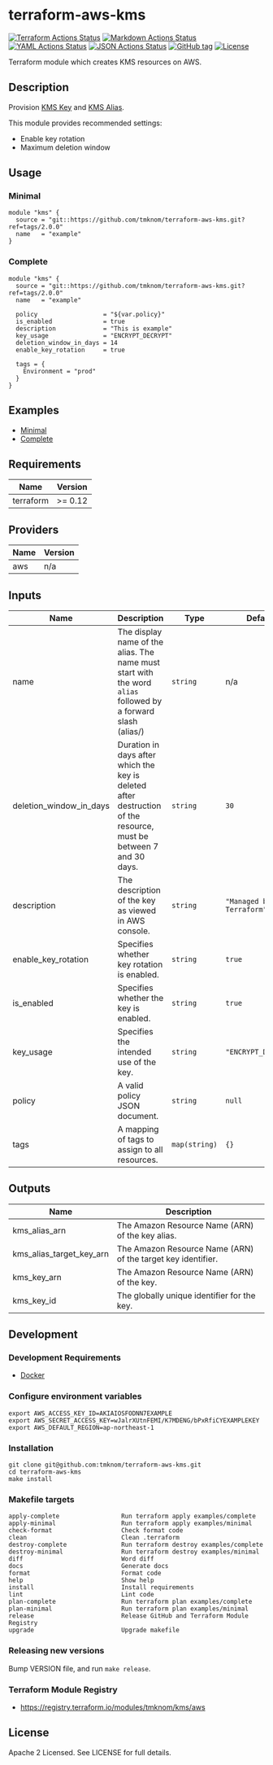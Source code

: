 # terraform-aws-kms

[![Terraform Actions Status](https://github.com/tmknom/terraform-aws-kms/workflows/Terraform/badge.svg)](https://github.com/tmknom/terraform-aws-kms/actions?query=workflow%3ATerraform)
[![Markdown Actions Status](https://github.com/tmknom/terraform-aws-kms/workflows/Markdown/badge.svg)](https://github.com/tmknom/terraform-aws-kms/actions?query=workflow%3AMarkdown)
[![YAML Actions Status](https://github.com/tmknom/terraform-aws-kms/workflows/YAML/badge.svg)](https://github.com/tmknom/terraform-aws-kms/actions?query=workflow%3AYAML)
[![JSON Actions Status](https://github.com/tmknom/terraform-aws-kms/workflows/JSON/badge.svg)](https://github.com/tmknom/terraform-aws-kms/actions?query=workflow%3AJSON)
[![GitHub tag](https://img.shields.io/github/tag/tmknom/terraform-aws-kms.svg)](https://registry.terraform.io/modules/tmknom/kms/aws)
[![License](https://img.shields.io/github/license/tmknom/terraform-aws-kms.svg)](https://opensource.org/licenses/Apache-2.0)

Terraform module which creates KMS resources on AWS.

## Description

Provision [KMS Key](https://docs.aws.amazon.com/kms/latest/developerguide/overview.html) and
[KMS Alias](https://docs.aws.amazon.com/kms/latest/developerguide/programming-aliases.html).

This module provides recommended settings:

- Enable key rotation
- Maximum deletion window

## Usage

### Minimal

```hcl
module "kms" {
  source = "git::https://github.com/tmknom/terraform-aws-kms.git?ref=tags/2.0.0"
  name   = "example"
}
```

### Complete

```hcl
module "kms" {
  source = "git::https://github.com/tmknom/terraform-aws-kms.git?ref=tags/2.0.0"
  name   = "example"

  policy                  = "${var.policy}"
  is_enabled              = true
  description             = "This is example"
  key_usage               = "ENCRYPT_DECRYPT"
  deletion_window_in_days = 14
  enable_key_rotation     = true

  tags = {
    Environment = "prod"
  }
}
```

## Examples

- [Minimal](https://github.com/tmknom/terraform-aws-kms/tree/master/examples/minimal)
- [Complete](https://github.com/tmknom/terraform-aws-kms/tree/master/examples/complete)

## Requirements

| Name      | Version |
| --------- | ------- |
| terraform | >= 0.12 |

## Providers

| Name | Version |
| ---- | ------- |
| aws  | n/a     |

## Inputs

| Name                    | Description                                                                                                       | Type          | Default                  | Required |
| ----------------------- | ----------------------------------------------------------------------------------------------------------------- | ------------- | ------------------------ | :------: |
| name                    | The display name of the alias. The name must start with the word `alias` followed by a forward slash (alias/)     | `string`      | n/a                      |   yes    |
| deletion_window_in_days | Duration in days after which the key is deleted after destruction of the resource, must be between 7 and 30 days. | `string`      | `30`                     |    no    |
| description             | The description of the key as viewed in AWS console.                                                              | `string`      | `"Managed by Terraform"` |    no    |
| enable_key_rotation     | Specifies whether key rotation is enabled.                                                                        | `string`      | `true`                   |    no    |
| is_enabled              | Specifies whether the key is enabled.                                                                             | `string`      | `true`                   |    no    |
| key_usage               | Specifies the intended use of the key.                                                                            | `string`      | `"ENCRYPT_DECRYPT"`      |    no    |
| policy                  | A valid policy JSON document.                                                                                     | `string`      | `null`                   |    no    |
| tags                    | A mapping of tags to assign to all resources.                                                                     | `map(string)` | `{}`                     |    no    |

## Outputs

| Name                     | Description                                                  |
| ------------------------ | ------------------------------------------------------------ |
| kms_alias_arn            | The Amazon Resource Name (ARN) of the key alias.             |
| kms_alias_target_key_arn | The Amazon Resource Name (ARN) of the target key identifier. |
| kms_key_arn              | The Amazon Resource Name (ARN) of the key.                   |
| kms_key_id               | The globally unique identifier for the key.                  |

## Development

### Development Requirements

- [Docker](https://www.docker.com/)

### Configure environment variables

```shell
export AWS_ACCESS_KEY_ID=AKIAIOSFODNN7EXAMPLE
export AWS_SECRET_ACCESS_KEY=wJalrXUtnFEMI/K7MDENG/bPxRfiCYEXAMPLEKEY
export AWS_DEFAULT_REGION=ap-northeast-1
```

### Installation

```shell
git clone git@github.com:tmknom/terraform-aws-kms.git
cd terraform-aws-kms
make install
```

### Makefile targets

```text
apply-complete                 Run terraform apply examples/complete
apply-minimal                  Run terraform apply examples/minimal
check-format                   Check format code
clean                          Clean .terraform
destroy-complete               Run terraform destroy examples/complete
destroy-minimal                Run terraform destroy examples/minimal
diff                           Word diff
docs                           Generate docs
format                         Format code
help                           Show help
install                        Install requirements
lint                           Lint code
plan-complete                  Run terraform plan examples/complete
plan-minimal                   Run terraform plan examples/minimal
release                        Release GitHub and Terraform Module Registry
upgrade                        Upgrade makefile
```

### Releasing new versions

Bump VERSION file, and run `make release`.

### Terraform Module Registry

- <https://registry.terraform.io/modules/tmknom/kms/aws>

## License

Apache 2 Licensed. See LICENSE for full details.
